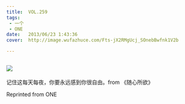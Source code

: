 ```yaml
---
title:	VOL.259
tags:
 - 一个
 - ONE
date:	2013/06/23 1:43:36
cover:	http://image.wufazhuce.com/Fts-jX2RMgUcj_SOnebBwfnk1V2b

---
```

![](http://image.wufazhuce.com/Fts-jX2RMgUcj_SOnebBwfnk1V2b)
---

记住这每天每夜，你要永远感到你很自由。from 《随心所欲》
 
Reprinted from ONE
